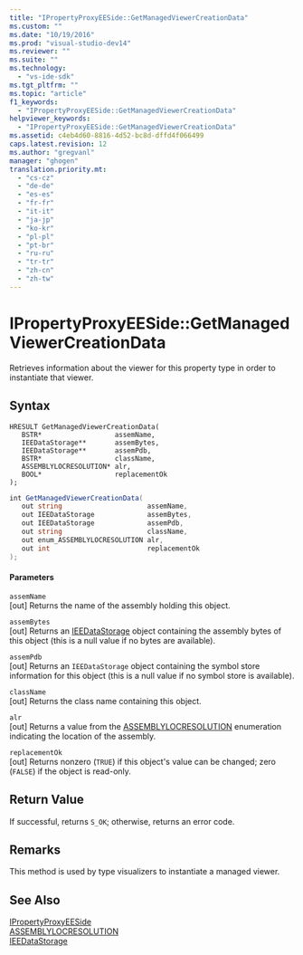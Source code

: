 ```yaml
---
title: "IPropertyProxyEESide::GetManagedViewerCreationData"
ms.custom: ""
ms.date: "10/19/2016"
ms.prod: "visual-studio-dev14"
ms.reviewer: ""
ms.suite: ""
ms.technology: 
  - "vs-ide-sdk"
ms.tgt_pltfrm: ""
ms.topic: "article"
f1_keywords: 
  - "IPropertyProxyEESide::GetManagedViewerCreationData"
helpviewer_keywords: 
  - "IPropertyProxyEESide::GetManagedViewerCreationData"
ms.assetid: c4eb4d60-8816-4d52-bc8d-dffd4f066499
caps.latest.revision: 12
ms.author: "gregvanl"
manager: "ghogen"
translation.priority.mt: 
  - "cs-cz"
  - "de-de"
  - "es-es"
  - "fr-fr"
  - "it-it"
  - "ja-jp"
  - "ko-kr"
  - "pl-pl"
  - "pt-br"
  - "ru-ru"
  - "tr-tr"
  - "zh-cn"
  - "zh-tw"
---
```

# IPropertyProxyEESide::GetManagedViewerCreationData
Retrieves information about the viewer for this property type in order to instantiate that viewer.  
  
## Syntax  
  
```cpp#  
HRESULT GetManagedViewerCreationData(  
   BSTR*                  assemName,  
   IEEDataStorage**       assemBytes,  
   IEEDataStorage**       assemPdb,  
   BSTR*                  className,  
   ASSEMBLYLOCRESOLUTION* alr,  
   BOOL*                  replacementOk  
);  
```  
  
```c#  
int GetManagedViewerCreationData(  
   out string                     assemName,  
   out IEEDataStorage             assemBytes,  
   out IEEDataStorage             assemPdb,  
   out string                     className,  
   out enum_ASSEMBLYLOCRESOLUTION alr,  
   out int                        replacementOk  
);  
```  
  
#### Parameters  
 `assemName`  
 [out] Returns the name of the assembly holding this object.  
  
 `assemBytes`  
 [out] Returns an [IEEDataStorage](../extensibility-debugger-reference/ieedatastorage.md) object containing the assembly bytes of this object (this is a null value if no bytes are available).  
  
 `assemPdb`  
 [out] Returns an `IEEDataStorage` object containing the symbol store information for this object (this is a null value if no symbol store is available).  
  
 `className`  
 [out] Returns the class name containing this object.  
  
 `alr`  
 [out] Returns a value from the [ASSEMBLYLOCRESOLUTION](../extensibility-debugger-reference/assemblylocresolution.md) enumeration indicating the location of the assembly.  
  
 `replacementOk`  
 [out] Returns nonzero (`TRUE`) if this object's value can be changed; zero (`FALSE`) if the object is read-only.  
  
## Return Value  
 If successful, returns `S_OK`; otherwise, returns an error code.  
  
## Remarks  
 This method is used by type visualizers to instantiate a managed viewer.  
  
## See Also  
 [IPropertyProxyEESide](../extensibility-debugger-reference/ipropertyproxyeeside.md)   
 [ASSEMBLYLOCRESOLUTION](../extensibility-debugger-reference/assemblylocresolution.md)   
 [IEEDataStorage](../extensibility-debugger-reference/ieedatastorage.md)